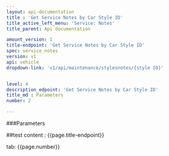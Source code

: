 ```yaml
---
layout: api-documentation
title : 'Get Service Notes by Car Style ID'
title_active_left_menu: 'Service: Notes'
title_parent: Api documentation

amount_version: 1
title-endpoint: 'Get Service Notes by Car Style ID'
spec: service_notes
version: v1
api: vehicle
dropdown-link: 'v1/api/maintenance/stylesnotes/{style ID}'


level: 4
description_edpoint: 'Get Service Notes by Car Style ID'
title_md : Parameters
number: 2

---
```


###Parameters

##test content : {{page.title-endpoint}} 

tab: {{page.number}}